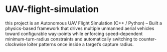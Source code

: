 # UAV-flight-simulation
this project is an Autonomous UAV Flight Simulation (C++ / Python) – Built a physics-based framework that drives multiple unmanned aerial vehicles toward configurable way-points while enforcing speed-dependent minimum-turn-radius constraints and automatically switching to counter-clockwise loiter patterns once inside a target’s capture radius.
